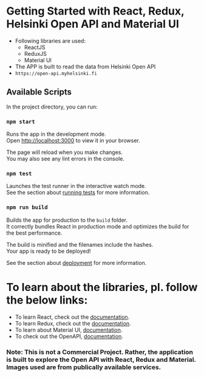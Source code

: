 # Getting Started with React, Redux, Helsinki Open API and Material UI

 - Following libraries are used:
 	- ReactJS
 	- ReduxJS
 	- Material UI
 - The APP is built to read the data from Helsinki Open API
 - `https://open-api.myhelsinki.fi`

## Available Scripts

In the project directory, you can run:

### `npm start`

Runs the app in the development mode.\
Open [http://localhost:3000](http://localhost:3000) to view it in your browser.

The page will reload when you make changes.\
You may also see any lint errors in the console.

### `npm test`

Launches the test runner in the interactive watch mode.\
See the section about [running tests](https://facebook.github.io/create-react-app/docs/running-tests) for more information.

### `npm run build`

Builds the app for production to the `build` folder.\
It correctly bundles React in production mode and optimizes the build for the best performance.

The build is minified and the filenames include the hashes.\
Your app is ready to be deployed!

See the section about [deployment](https://facebook.github.io/create-react-app/docs/deployment) for more information.

# To learn about the libraries, pl. follow the below links:

- To learn React, check out the [documentation](https://reactjs.org/).
- To learn Redux, check out the [documentation](https://redux.js.org/).
- To learn about Material UI, [documentation](https://mui.com/).
- To check out the OpenAPI, [documentation](https://open-api.myhelsinki.fi/doc).

### Note: This is not a Commercial Project. Rather, the application is built to explore the Open API with React, Redux and Material. Images used are from publically available services.